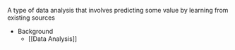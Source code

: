 A type of data analysis that involves predicting some value by learning from existing sources

* Background
	* [[Data Analysis]]
